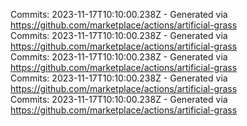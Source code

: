 Commits: 2023-11-17T10:10:00.238Z - Generated via https://github.com/marketplace/actions/artificial-grass
<br>
Commits: 2023-11-17T10:10:00.238Z - Generated via https://github.com/marketplace/actions/artificial-grass
<br>
Commits: 2023-11-17T10:10:00.238Z - Generated via https://github.com/marketplace/actions/artificial-grass
<br>
Commits: 2023-11-17T10:10:00.238Z - Generated via https://github.com/marketplace/actions/artificial-grass
<br>
Commits: 2023-11-17T10:10:00.238Z - Generated via https://github.com/marketplace/actions/artificial-grass
<br>
